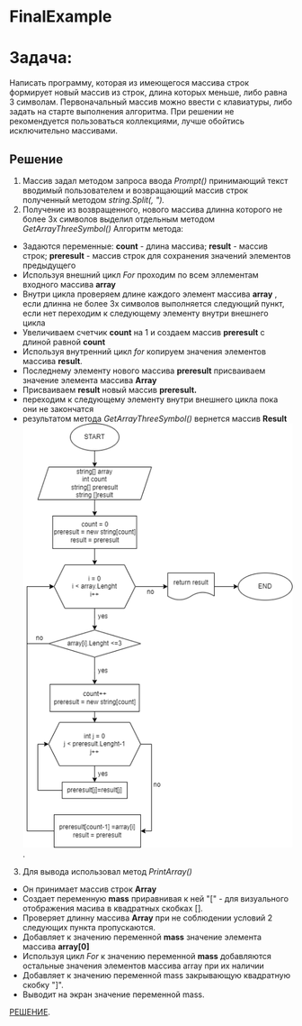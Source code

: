 # FinalExample
# Задача:
Написать программу, которая из имеющегося массива строк формирует новый массив из строк, длина которых меньше, либо равна 3 символам.
Первоначальный массив можно ввести с клавиатуры, либо задать на старте выполнения алгоритма. При решении не рекомендуется пользоваться коллекциями, лучше обойтись исключительно массивами.
## Решение 
1) Массив задал методом запроса ввода *Prompt()* принимающий текст вводимый пользователем и возвращающий массив строк полученный методом *string.Split(, ").*
2) Получение из возвращенного, нового массива длинна которого не более 3х символов выделил отдельным методом *GetArrayThreeSymbol()*
Алгоритм метода:
* Задаются переменные:
**count** - длина массива; 
**result** - массив строк; 
**preresult** - массив строк для сохранения значений элементов предыдущего 
* Используя внешний цикл *For* проходим по всем эллементам входного массива **array**
* Внутри цикла проверяем длинe каждого элемент массива **array** , если длинна не более 3х символов выполняется следующий пункт, если нет переходим к следующему элементу внутри внешнего цикла
* Увеличиваем счетчик **count** на 1 и создаем массив **preresult** с длиной равной **count**
* Используя внутренний цикл *for* копируем значения элементов массива **result**.
* Последнему элементу нового массива **preresult** присваиваем значение элемента массива **Array**
* Присваиваем **result** новый массив **preresult.**
* переходим к следующему элементу внутри внешнего цикла пока они не закончатся
* результатом метода *GetArrayThreeSymbol()* вернется массив **Result**
 ![Блок схема](https://github.com/1am6adman/FinalExample/blob/main/block_diagram/FinEXAM.png).
3) Для вывода использовал метод *PrintArray()*
* Он принимает массив строк **Array**
* Создает переменную **mass** приравнивая к ней "[" - для визуального отображения масива в квадратных скобках [].
* Проверяет длинну массива **Array**  при не соблюдении условий 2 следующих пункта пропускаются.
* Добавляет к значению переменной **mass** значение элемента массива **array[0]**
* Используя цикл *For* к значению переменной **mass** добавляются остальные значения элементов массива array при их наличии
* Добавляет к значению переменной mass закрывающую квадратную скобку "]".
* Выводит на экран значение переменной mass.

[РЕШЕНИЕ](https://github.com/1am6adman/FinalExample/blob/main/prog/Program.cs).
